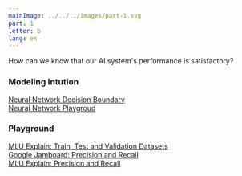 ```yaml
---
mainImage: ../../../images/part-1.svg
part: 1
letter: b
lang: en
---
```


<div class="content">

How can we know that our AI system's performance is satisfactory?

### Modeling Intution
[Neural Network Decision Boundary](https://www.desmos.com/calculator/163ohyctri)<br>
[Neural Network Playgroud](https://shorturl.at/hjwx2)<br>

### Playground
[MLU Explain: Train, Test and Validation Datasets](https://mlu-explain.github.io/train-test-validation/)<br>
[Google Jamboard: Precision and Recall](https://jamboard.google.com/)<br>
[MLU Explain: Precision and Recall](https://mlu-explain.github.io/precision-recall/)<br>

</div>
